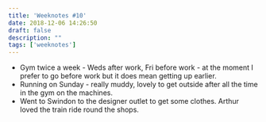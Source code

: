 ```yaml
---
title: 'Weeknotes #10'
date: 2018-12-06 14:26:50
draft: false
description: ""
tags: ['weeknotes']
---
```


*   Gym twice a week - Weds after work, Fri before work - at the moment I prefer to go before work but it does mean getting up earlier.
*   Running on Sunday - really muddy, lovely to get outside after all the time in the gym on the machines.
*   Went to Swindon to the designer outlet to get some clothes. Arthur loved the train ride round the shops.
